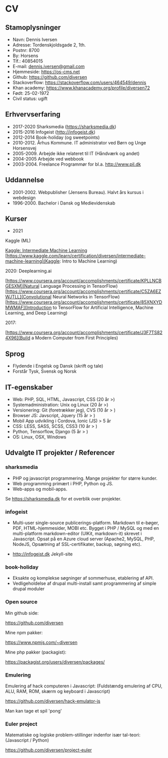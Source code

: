 # CV

## Stamoplysninger

* Navn: Dennis Iversen
* Adresse: Tordenskjoldsgade 2, 1th.
* Postnr: 8700
* By: Horsens
* Tlf.: 40854015
* E-mail: <dennis.iversen@gmail.com>
* Hjemmeside: https://os-cms.net
* Github: https://github.com/diversen
* Stackoverflow: https://stackoverflow.com/users/464549/dennis
* Khan academy: https://www.khanacademy.org/profile/diversen72
* Født: 25-02-1972
* Civil status: ugift

## Erhvervserfaring

* 2017-2020  Sharksmedia (https://sharksmedia.dk)
* 2015-2016  Infogeist (http://infogeist.dk)
* 2012-2014  Book-holiday (og sweetpoints)
* 2010-2012. Århus Kommune. IT administrator ved Børn og Unge Horsensvej
* 2005-2009. Arbejde ikke relateret til IT (Håndværk og andet)
* 2004-2005  Arbejde ved webbook
* 2003-2004. Freelance Programmør for bl.a. http://www.pil.dk

## Uddannelse

* 2001-2002. Webpublisher (Jensens Bureau). Halvt års kursus i webdesign
* 1996-2000. Bachelor i Dansk og Medievidenskab

## Kurser

* 2021

Kaggle (ML)

[Kaggle: Intermediate Machine Learning](https://www.kaggle.com/learn/certification/diversen/intermediate-machine-learning)
[https://www.kaggle.com/learn/certification/diversen/intermediate-machine-learning](Kaggle: Intro to Machine Learning)

2020: Deeplearning.ai

[https://www.coursera.org/account/accomplishments/certificate/KPLLNCBGESXM](Natural Language Processing in TensorFlow)
[https://www.coursera.org/account/accomplishments/certificate/C5ZA6EZWJTLL](Convolutional Neural Networks in TensorFlow)
[https://www.coursera.org/account/accomplishments/certificate/85XNXYDMWMAF](Introduction to TensorFlow for Artificial Intelligence, Machine Learning, and Deep Learning)

2017: 

[https://www.coursera.org/account/accomplishments/certificate/J3F7TS824X96](Build a Modern Computer from First Principles)

## Sprog

* Flydende i Engelsk og Dansk (skrift og tale)
* Forstår Tysk, Svensk og Norsk

## IT-egenskaber

* Web: PHP, SQL, HTML, Javascript, CSS (20 år >)
* Systemadministration: Unix og Linux (20 år >)
* Versionering: Git (foretrækker jeg), CVS  (10 år > )
* Browser JS: Javscript, Jquery (15 år > )
* Mobil App udvikling i Cordova, Ionic (JS) > 5 år
* CSS: LESS, SASS, SCSS, CSS3 (10 år > )
* Python, Tensorflow, Django (5 år > ) 
* OS: Linux, OSX, Windows

## Udvalgte IT projekter / Referencer

### sharksmedia 

* PHP og javascript programmering. Mange projekter for større kunder.
* Web programming primært i PHP, Python og JS. 
* Web-apps og mobil-apps. 

Se https://sharksmedia.dk for et overblik over projekter.

### infogeist

* Multi-user single-source publicerings-platform. Markdown til e-bøger, PDF, HTML-hjemmesider, MOBI etc.  Bygget i PHP / MySQL og med en multi-platform markdown-editor (UIKit, markdown-it) skrevet i Javascript. Opsat på en Azure cloud server (Apache2, MySQL, PHP, NodeJS, Opsætning af SSL-certifikater,  backup, søgning etc). 

* http://infogeist.dk Jekyll-site

### book-holiday

* Eksakte og komplekse søgninger af sommerhuse, etablering af API. 
* Vedligeholdelse af drupal multi-install samt programmering af simple drupal moduler 

### Open source 

Min github side:

https://github.com/diversen

Mine npm pakker: 

https://www.npmjs.com/~diversen

Mine php pakker (packagist):

https://packagist.org/users/diversen/packages/

### Emulering

Emulering af hack computeren i Javascript: 
(Fuldstændg emulering af CPU, ALU, RAM, ROM, skærm og keyboard i Javascript)

https://github.com/diversen/hack-emulator-js

Man kan tage et spil 'pong'

### Euler project

Matematiske og logiske problem-stillinger indenfor især tal-teori:
(Javascript / Python)

https://github.com/diversen/project-euler
